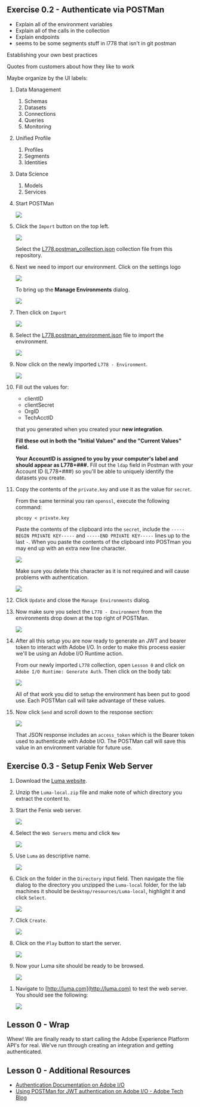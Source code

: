 ## Exercise 0.2 - Authenticate via POSTMan

* Explain all of the environment variables
* Explain all of the calls in the collection
* Explain endpoints
* seems to be some segments stuff in l778 that isn't in git postman

Establishing your own best practices

Quotes from customers about how they like to work

Maybe organize by the UI labels:
1. Data Management
   1. Schemas
   1. Datasets
   1. Connections
   1. Queries
   1. Monitoring
1. Unified Profile
   1. Profiles
   1. Segments
   1. Identities
1. Data Science
   1. Models
   1. Services

1. Start POSTMan

   ![](images/postman.png)

1. Click the `Import` button on the top left.

   ![](images/postman_import.png)

   Select the [L778.postman_collection.json](/resources/L778.postman_collection.json) collection file from this repository.

1. Next we need to import our environment. Click on the settings logo

   ![](images/postman_settings.png)

   To bring up the **Manage Environments** dialog.

   ![](images/postman_manage_env.png)

1. Then click on `Import`

   ![](images/postman_import_env.png)

1. Select the [L778.postman_environment.json](/resources/L778.postman_environment.json) file to import the environment.

   ![](images/postman_after_env_import.png)

1. Now click on the newly imported `L778 - Environment`.

   ![](images/postman_set_env.png)

1. Fill out the values for:

   - clientID
   - clientSecret
   - OrgID
   - TechAcctID

   that you generated when you created your **new integration**.

   **Fill these out in both the "Initial Values" and the "Current Values" field.**

   **Your AccountID is assigned to you by your computer's label and should appear as L778+###.** Fill out the `ldap` field in Postman with your Account ID (L778+###) so you'll be able to uniquely identify the datasets you create.

1. Copy the contents of the `private.key` and use it as the value for `secret`.

   From the same terminal you ran `openssl`, execute the following command:

   ```shell
   pbcopy < private.key
   ```

   Paste the contents of the clipboard into the `secret`, include the `-----BEGIN PRIVATE KEY-----` and `-----END PRIVATE KEY-----` lines up to the last `-`. When you paste the contents of the clipboard into POSTman you may end up with an extra new line character.

   ![](images/private_key_bad.png)

   Make sure you delete this character as it is not required and will cause problems with authentication.

   ![](images/private_key_good.png)

1. Click `Update` and close the `Manage Environments` dialog.

1. Now make sure you select the `L778 - Environment` from the environments drop down at the top right of POSTMan.

   ![](images/postman_experience_platform_env.png)

1. After all this setup you are now ready to generate an JWT and bearer token to interact with Adobe I/O. In order to make this process easier we'll be using an Adobe I/O Runtime action.

   From our newly imported `L778` collection, open `Lesson 0` and click on `Adobe I/O Runtime: Generate Auth`. Then click on the body tab:

   ![](images/postman_auth_body.png)

   All of that work you did to setup the environment has been put to good use. Each POSTMan call will take advantage of these values.

1. Now click `Send` and scroll down to the response section:

   ![](images/postman_auth_response.png)

   That JSON response includes an `access_token` which is the Bearer token used to authenticate with Adobe I/O. The POSTMan call will save this value in an environment variable for future use.

## Exercise 0.3 - Setup Fenix Web Server

1.  Download the [Luma website](/resources/Luma-local.zip).
1.  Unzip the `Luma-local.zip` file and make note of which directory you extract the content to.
1.  Start the Fenix web server.

    ![](images/start-fenix.png)

1.  Select the `Web Servers` menu and click `New`

    ![](images/new-server.png)

1.  Use `Luma` as descriptive name.

    ![](images/luma.png)

1.  Click on the folder in the `Directory` input field. Then navigate the file dialog to the directory you unzipped the `Luma-local` folder, for the lab machines it should be `Desktop/resources/Luma-local`, highlight it and click `Select`.

    ![](images/select-folder.png)

1.  Click `Create`.

    ![](images/create.png)

1.  Click on the `Play` button to start the server.

    ![](images/click-start.png)

1.  Now your Luma site should be ready to be browsed.

    ![](images/server-started.png)

1)  Navigate to [http://luma.com](http://luma.com) to test the web server. You should see the following:

    ![](images/not-localhost.png)

## Lesson 0 - Wrap

Whew! We are finally ready to start calling the Adobe Experience Platform API's for real. We've run through creating an integration and getting authenticated.

## Lesson 0 - Additional Resources

- [Authentication Documentation on Adobe I/O](https://www.adobe.io/authentication.html)
- [Using POSTMan for JWT authentication on Adobe I/O - Adobe Tech Blog](https://medium.com/adobetech/using-postman-for-jwt-authentication-on-adobe-i-o-7573428ffe7f)